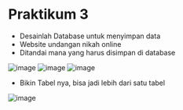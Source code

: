 <h1 class="code-line" data-line-start=0 data-line-end=1 ><a id="PRAKTIKUM 3"></a>Praktikum 3</h1>

- Desainlah Database untuk menyimpan data 
- Website undangan nikah online
- Ditandai mana yang harus disimpan di database


![image](https://github.com/Crown-us/Praktikum-Basis-Data/assets/55532281/4b9c7956-a2ef-4ea6-9498-2e4b9c8c0f34)
![image](https://github.com/Crown-us/Praktikum-Basis-Data/assets/55532281/7dff404c-8e60-4b58-a582-8bd682902a75)
![image](https://github.com/Crown-us/Praktikum-Basis-Data/assets/55532281/71eea2b4-0687-4d32-8a31-df35cb99f1dd)

- Bikin Tabel nya, bisa jadi lebih dari satu tabel
  
![image](https://github.com/Crown-us/Praktikum-Basis-Data/assets/55532281/381e3164-fd74-49cc-96e4-bbace1ae59fd)
